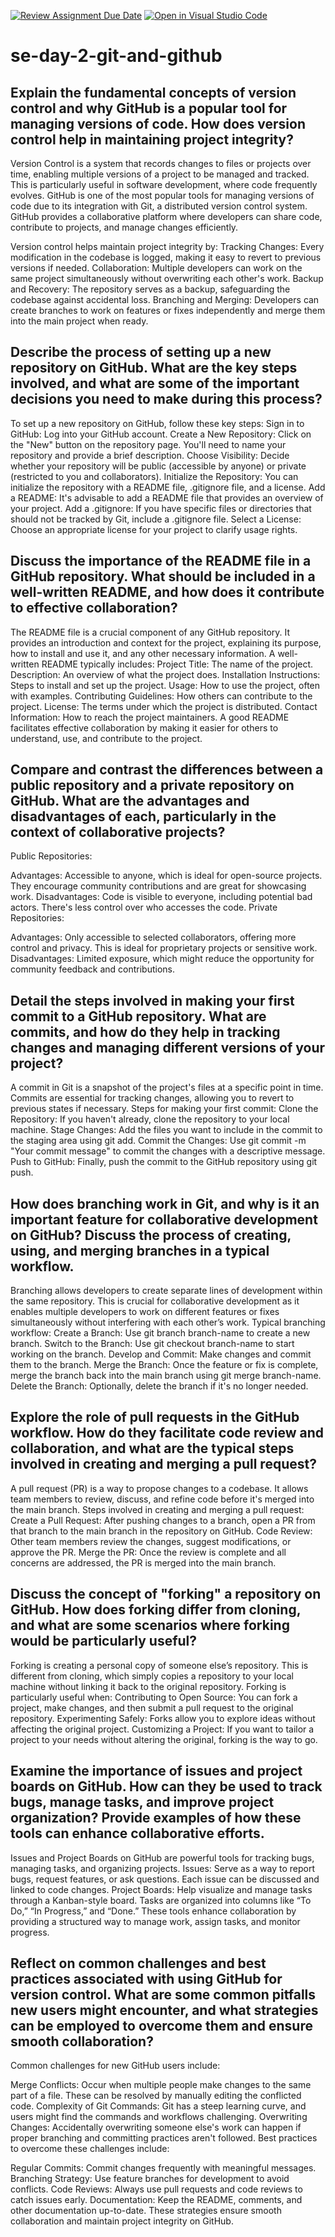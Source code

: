 [![Review Assignment Due Date](https://classroom.github.com/assets/deadline-readme-button-22041afd0340ce965d47ae6ef1cefeee28c7c493a6346c4f15d667ab976d596c.svg)](https://classroom.github.com/a/8wgCKhpZ)
[![Open in Visual Studio Code](https://classroom.github.com/assets/open-in-vscode-2e0aaae1b6195c2367325f4f02e2d04e9abb55f0b24a779b69b11b9e10269abc.svg)](https://classroom.github.com/online_ide?assignment_repo_id=15587842&assignment_repo_type=AssignmentRepo)
# se-day-2-git-and-github
## Explain the fundamental concepts of version control and why GitHub is a popular tool for managing versions of code. How does version control help in maintaining project integrity?
Version Control is a system that records changes to files or projects over time, enabling multiple versions of a project to be managed and tracked. This is particularly useful in software development, where code frequently evolves. GitHub is one of the most popular tools for managing versions of code due to its integration with Git, a distributed version control system. GitHub provides a collaborative platform where developers can share code, contribute to projects, and manage changes efficiently.

Version control helps maintain project integrity by:
Tracking Changes: Every modification in the codebase is logged, making it easy to revert to previous versions if needed.
Collaboration: Multiple developers can work on the same project simultaneously without overwriting each other's work.
Backup and Recovery: The repository serves as a backup, safeguarding the codebase against accidental loss.
Branching and Merging: Developers can create branches to work on features or fixes independently and merge them into the main project when ready.

## Describe the process of setting up a new repository on GitHub. What are the key steps involved, and what are some of the important decisions you need to make during this process?
To set up a new repository on GitHub, follow these key steps:
Sign in to GitHub: Log into your GitHub account.
Create a New Repository: Click on the "New" button on the repository page. You'll need to name your repository and provide a brief description.
Choose Visibility: Decide whether your repository will be public (accessible by anyone) or private (restricted to you and collaborators).
Initialize the Repository: You can initialize the repository with a README file, .gitignore file, and a license.
Add a README: It's advisable to add a README file that provides an overview of your project.
Add a .gitignore: If you have specific files or directories that should not be tracked by Git, include a .gitignore file.
Select a License: Choose an appropriate license for your project to clarify usage rights.

## Discuss the importance of the README file in a GitHub repository. What should be included in a well-written README, and how does it contribute to effective collaboration?
The README file is a crucial component of any GitHub repository. It provides an introduction and context for the project, explaining its purpose, how to install and use it, and any other necessary information. A well-written README typically includes:
Project Title: The name of the project.
Description: An overview of what the project does.
Installation Instructions: Steps to install and set up the project.
Usage: How to use the project, often with examples.
Contributing Guidelines: How others can contribute to the project.
License: The terms under which the project is distributed.
Contact Information: How to reach the project maintainers.
A good README facilitates effective collaboration by making it easier for others to understand, use, and contribute to the project.

## Compare and contrast the differences between a public repository and a private repository on GitHub. What are the advantages and disadvantages of each, particularly in the context of collaborative projects?
Public Repositories:

Advantages: Accessible to anyone, which is ideal for open-source projects. They encourage community contributions and are great for showcasing work.
Disadvantages: Code is visible to everyone, including potential bad actors. There's less control over who accesses the code.
Private Repositories:

Advantages: Only accessible to selected collaborators, offering more control and privacy. This is ideal for proprietary projects or sensitive work.
Disadvantages: Limited exposure, which might reduce the opportunity for community feedback and contributions.

## Detail the steps involved in making your first commit to a GitHub repository. What are commits, and how do they help in tracking changes and managing different versions of your project?
A commit in Git is a snapshot of the project's files at a specific point in time. Commits are essential for tracking changes, allowing you to revert to previous states if necessary.
Steps for making your first commit:
Clone the Repository: If you haven't already, clone the repository to your local machine.
Stage Changes: Add the files you want to include in the commit to the staging area using git add.
Commit the Changes: Use git commit -m "Your commit message" to commit the changes with a descriptive message.
Push to GitHub: Finally, push the commit to the GitHub repository using git push.

## How does branching work in Git, and why is it an important feature for collaborative development on GitHub? Discuss the process of creating, using, and merging branches in a typical workflow.
Branching allows developers to create separate lines of development within the same repository. This is crucial for collaborative development as it enables multiple developers to work on different features or fixes simultaneously without interfering with each other’s work.
Typical branching workflow:
Create a Branch: Use git branch branch-name to create a new branch.
Switch to the Branch: Use git checkout branch-name to start working on the branch.
Develop and Commit: Make changes and commit them to the branch.
Merge the Branch: Once the feature or fix is complete, merge the branch back into the main branch using git merge branch-name.
Delete the Branch: Optionally, delete the branch if it's no longer needed.

## Explore the role of pull requests in the GitHub workflow. How do they facilitate code review and collaboration, and what are the typical steps involved in creating and merging a pull request?
A pull request (PR) is a way to propose changes to a codebase. It allows team members to review, discuss, and refine code before it's merged into the main branch.
Steps involved in creating and merging a pull request:
Create a Pull Request: After pushing changes to a branch, open a PR from that branch to the main branch in the repository on GitHub.
Code Review: Other team members review the changes, suggest modifications, or approve the PR.
Merge the PR: Once the review is complete and all concerns are addressed, the PR is merged into the main branch.

## Discuss the concept of "forking" a repository on GitHub. How does forking differ from cloning, and what are some scenarios where forking would be particularly useful?
Forking is creating a personal copy of someone else’s repository. This is different from cloning, which simply copies a repository to your local machine without linking it back to the original repository.
Forking is particularly useful when:
Contributing to Open Source: You can fork a project, make changes, and then submit a pull request to the original repository.
Experimenting Safely: Forks allow you to explore ideas without affecting the original project.
Customizing a Project: If you want to tailor a project to your needs without altering the original, forking is the way to go.

## Examine the importance of issues and project boards on GitHub. How can they be used to track bugs, manage tasks, and improve project organization? Provide examples of how these tools can enhance collaborative efforts.
Issues and Project Boards on GitHub are powerful tools for tracking bugs, managing tasks, and organizing projects.
Issues: Serve as a way to report bugs, request features, or ask questions. Each issue can be discussed and linked to code changes.
Project Boards: Help visualize and manage tasks through a Kanban-style board. Tasks are organized into columns like “To Do,” “In Progress,” and “Done.”
These tools enhance collaboration by providing a structured way to manage work, assign tasks, and monitor progress.

## Reflect on common challenges and best practices associated with using GitHub for version control. What are some common pitfalls new users might encounter, and what strategies can be employed to overcome them and ensure smooth collaboration?
Common challenges for new GitHub users include:

Merge Conflicts: Occur when multiple people make changes to the same part of a file. These can be resolved by manually editing the conflicted code.
Complexity of Git Commands: Git has a steep learning curve, and users might find the commands and workflows challenging.
Overwriting Changes: Accidentally overwriting someone else's work can happen if proper branching and committing practices aren't followed.
Best practices to overcome these challenges include:

Regular Commits: Commit changes frequently with meaningful messages.
Branching Strategy: Use feature branches for development to avoid conflicts.
Code Reviews: Always use pull requests and code reviews to catch issues early.
Documentation: Keep the README, comments, and other documentation up-to-date.
These strategies ensure smooth collaboration and maintain project integrity on GitHub.
